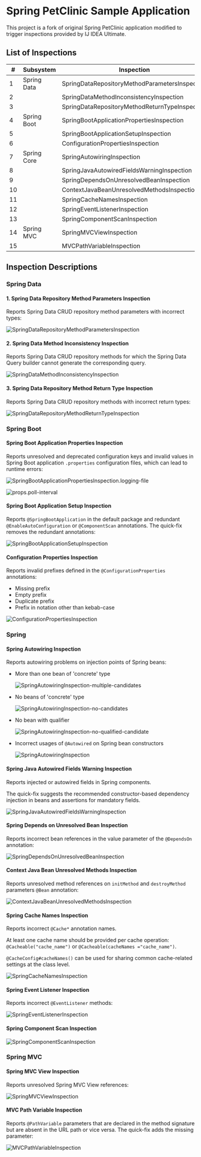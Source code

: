 # Spring PetClinic Sample Application

This project is a fork of original Spring PetClinic application modified to
trigger inspections provided by IJ IDEA Ultimate.

## List of Inspections

| #   | Subsystem   | Inspection                                     | Highlighted for                                  |
|-----|-------------|------------------------------------------------|--------------------------------------------------|
| 1   | Spring Data | SpringDataRepositoryMethodParametersInspection | `PetRepository#findByType`                       |
| 2   |             | SpringDataMethodInconsistencyInspection        | `OwnerRepository#findByName`                     |
| 3   |             | SpringDataRepositoryMethodReturnTypeInspection | `PetRepository#findByName`                       |
| 4   | Spring Boot | SpringBootApplicationPropertiesInspection      | `application.properties`                         |
| 5   |             | SpringBootApplicationSetupInspection           | `PetClinicApplication`                           |
| 6   |             | ConfigurationPropertiesInspection              | `GeneralConfig`                                  |
| 7   | Spring Core | SpringAutowiringInspection                     | Owner, Pet & Vet controller constructors         |
| 8   |             | SpringJavaAutowiredFieldsWarningInspection     | `PetController#generalConfig`                    |
| 9   |             | SpringDependsOnUnresolvedBeanInspection        | `EntityRequestedEventPublisher`                  |
| 10  |             | ContextJavaBeanUnresolvedMethodsInspection     | `PetFormatterProvider#petFormatter`              |
| 11  |             | SpringCacheNamesInspection                     | `OwnerController#findAllOwners`                  |
| 12  |             | SpringEventListenerInspection                  | `EntityRequestedEventListener#onEntityRequested` |
| 13  |             | SpringComponentScanInspection                  | `PetClinicApplication`                           |
| 14  | Spring MVC  | SpringMVCViewInspection                        | `PetController#getAllPets`                       |
| 15  |             | MVCPathVariableInspection                      | `PetController#getAllPets`                       |

## Inspection Descriptions

### Spring Data

#### 1. Spring Data Repository Method Parameters Inspection

Reports Spring Data CRUD repository method parameters with incorrect types:

![SpringDataRepositoryMethodParametersInspection](./etc/SpringDataRepositoryMethodParametersInspection.png)

#### 2. Spring Data Method Inconsistency Inspection

Reports Spring Data CRUD repository methods for which the Spring Data Query
builder cannot generate the corresponding query.

![SpringDataMethodInconsistencyInspection](./etc/SpringDataMethodInconsistencyInspection.png)

#### 3. Spring Data Repository Method Return Type Inspection

Reports Spring Data CRUD repository methods with incorrect return types:

![SpringDataRepositoryMethodReturnTypeInspection](./etc/SpringDataRepositoryMethodReturnTypeInspection.png)

### Spring Boot

#### Spring Boot Application Properties Inspection

Reports unresolved and deprecated configuration keys and invalid values in
Spring Boot application `.properties` configuration files, which can lead
to runtime errors:

![SpringBootApplicationPropertiesInspection.logging-file](./etc/SpringBootApplicationPropertiesInspection.logging-file.png)

![props.poll-interval](./etc/SpringBootApplicationPropertiesInspection.poll-interval.png)

#### Spring Boot Application Setup Inspection

Reports `@SpringBootApplication` in the default package and redundant
`@EnableAutoConfiguration` or `@ComponentScan` annotations.
The quick-fix removes the redundant annotations:

![SpringBootApplicationSetupInspection](./etc/SpringBootApplicationSetupInspection.png)

#### Configuration Properties Inspection

Reports invalid prefixes defined in the `@ConfigurationProperties` annotations:

* Missing prefix
* Empty prefix
* Duplicate prefix
* Prefix in notation other than kebab-case

![ConfigurationPropertiesInspection](./etc/ConfigurationPropertiesInspection.png)

### Spring

#### Spring Autowiring Inspection

Reports autowiring problems on injection points of Spring beans:
 
* More than one bean of 'concrete' type

    ![SpringAutowiringInspection-multiple-candidates](./etc/SpringAutowiringInspection-multiple-candidates.png)

* No beans of 'concrete' type

    ![SpringAutowiringInspection-no-candidates](./etc/SpringAutowiringInspection-no-candidates.png)

* No bean with qualifier

    ![SpringAutowiringInspection-no-qualified-candidate](./etc/SpringAutowiringInspection-no-qualified-candidate.png)

* Incorrect usages of `@Autowired` on Spring bean constructors

    ![SpringAutowiringInspection](./etc/SpringAutowiringInspection-two-constructors.png)

#### Spring Java Autowired Fields Warning Inspection

Reports injected or autowired fields in Spring components.

The quick-fix suggests the recommended constructor-based dependency injection
in beans and assertions for mandatory fields.

![SpringJavaAutowiredFieldsWarningInspection](./etc/SpringJavaAutowiredFieldsWarningInspection.png)

#### Spring Depends on Unresolved Bean Inspection

Reports incorrect bean references in the value parameter of the `@DependsOn` annotation:

![SpringDependsOnUnresolvedBeanInspection](./etc/SpringDependsOnUnresolvedBeanInspection.png)


#### Context Java Bean Unresolved Methods Inspection

Reports unresolved method references on `initMethod` and `destroyMethod` parameters `@Bean` annotation:

![ContextJavaBeanUnresolvedMethodsInspection](./etc/ContextJavaBeanUnresolvedMethodsInspection.png)

#### Spring Cache Names Inspection

Reports incorrect `@Cache*` annotation names.

At least one cache name should be provided per cache operation:
`@Cacheable("cache_name")` or `@Cacheable(cacheNames ="cache_name")`.

`@CacheConfig#cacheNames()` can be used for sharing common cache-related settings at the class level.

![SpringCacheNamesInspection](./etc/SpringCacheNamesInspection.png)

#### Spring Event Listener Inspection

Reports incorrect `@EventListener` methods:

![SpringEventListenerInspection](./etc/SpringEventListenerInspection.png)

#### Spring Component Scan Inspection

![SpringComponentScanInspection](./etc/SpringComponentScanInspection.png)

### Spring MVC

#### Spring MVC View Inspection

Reports unresolved Spring MVC View references:

![SpringMVCViewInspection](./etc/SpringMVCViewInspection.png)

#### MVC Path Variable Inspection

Reports `@PathVariable` parameters that are declared in the method signature
but are absent in the URL path or vice versa. The quick-fix adds the missing parameter:

![MVCPathVariableInspection](./etc/MVCPathVariableInspection.png)
